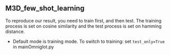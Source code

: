 ## M3D_few_shot_learning

To reproduce our result, you need to train first, and then test. The training process is set on cosine similarity and the test process is set on hamming distance.
* Default mode is training mode. To switch to training: set `test_only=True` in mainOmniglot.py
